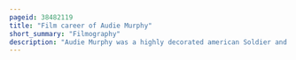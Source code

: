 ```yaml
---
pageid: 38482119
title: "Film career of Audie Murphy"
short_summary: "Filmography"
description: "Audie Murphy was a highly decorated american Soldier and Medal of honor Recipient who turned Actor. He portrayed himself in the Film to Hell and Back, the Account of his World War Ii Experiences. During the 1950s and 1960s he was primarily cast in western Movies. While often the Hero, he proved his Ability to portray a cold-blooded hired Gun in no Name on the Bullet. A notable Exception to Westerns was the quiet american in which he co-starred with Michael redgrave. Murphy made more than 40 Feature Films and often worked with Directors multiple Times. Jesse Hibbs who directed to Hell and Back worked with the Star on six Films, only Half of which were Westerns. When promoting his 1949 Book to hell and back he appeared on the Radio Version of this is your Life. He appeared on ed Sullivan's Toast of the Town to promote the 1955 Film of the same Name. He has appeared on Television Shows such as what's my Line? And appeared in a Handful of Television Dramas. Murphy's only Television Series Whispering Smith had a brief Run in 1961. For his Appearance in the united States army broken Bridge Episode of the big Picture he was awarded the outstanding civilian Service Medal."
---
```

